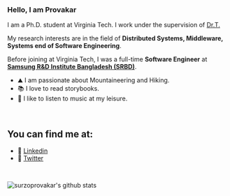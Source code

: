 ### Hello, I am Provakar
I am a Ph.D. student at Virginia Tech. I work under the supervision of <a href="https://people.cs.vt.edu/~tilevich/" target="_blank"> Dr.T.</a>
<br>

My research interests are in the field of <b>Distributed Systems, Middleware, Systems end of Software Engineering</b>.
<br>

Before joining at Virginia Tech, I was a full-time <b>Software Engineer</b> at <a href = "https://research.samsung.com/srbd" target="_blank"> <b>Samsung R&D Institute Bangladesh (SRBD)</b></a>.
<br>

- ⛰️ I am passionate about Mountaineering and Hiking.
- 📚 I love to read storybooks.
- 🎵 I like to listen to music at my leisure.

<br>

## You can find me at:
- 🏢 [Linkedin](https://www.linkedin.com/in/provakar-m/)
- 💬 [Twitter](https://twitter.com/Provakar034)
  
<br>

![surzoprovakar's github stats](https://github-readme-stats.vercel.app/api?username=surzoprovakar&count_private=true&show_icons=true&theme=algolia&hide_rank=false)
